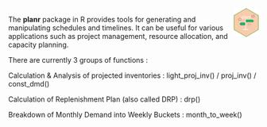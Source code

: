 <img src="/SCM/pic/planr.png" align="right" width="10%" />

The **planr** package in R provides tools for generating and manipulating schedules and timelines. It can be useful for various applications such as project management, resource allocation, and capacity planning. 

There are currently 3 groups of functions :

Calculation & Analysis of projected inventories : light_proj_inv() / proj_inv() / const_dmd()

Calculation of Replenishment Plan (also called DRP) : drp()

Breakdown of Monthly Demand into Weekly Buckets : month_to_week()
